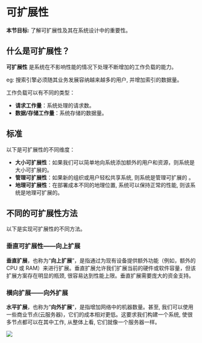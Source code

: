 # 可扩展性

**本节目标:** 了解可扩展性及其在系统设计中的重要性。

## 什么是可扩展性？

**可扩展性** 是系统在不影响性能的情况下处理不断增加的工作负载的能力。

eg: 搜索引擎必须随其业务发展容纳越来越多的用户, 并增加索引的数据量。

工作负载可以有不同的类型：

- **请求工作量**：系统处理的请求数。
- **数据/存储工作量**：系统存储的数据量。

## 标准

以下是可扩展性的不同维度：

- **大小可扩展性**：如果我们可以简单地向系统添加额外的用户和资源，则系统是大小可扩展的。
- **管理可扩展性**：如果新的组织或用户轻松共享系统, 则系统是管理可扩展的 。
- **地理可扩展性**：在部署成本不同的地理位置, 系统可以保持正常的性能, 则该系统是地理可扩展的。

## 不同的可扩展性方法

以下是实现可扩展性的不同方法。

### 垂直可扩展性——向上扩展

**垂直扩展**，也称为“**向上扩展**”，是指通过为现有设备提供额外功能（例如，额外的 CPU 或 RAM）来进行扩展。垂直扩展允许我们扩展当前的硬件或软件容量，但该扩展方案存在明显的瓶颈, 很容易达到性能上限。垂直扩展需要庞大的资金支持。

### 横向扩展——向外扩展

**水平扩展**，也称为“**向外扩展**”，是指增加网络中的机器数量。甚至, 我们可以使用一些商业节点(云服务器)，它们的成本相对更低。这要求我们构建一个系统, 使很多节点都可以在其中工作, 从整体上看, 它们就像一个服务器一样。

![](https://cdn.jsdelivr.net/gh/gaoxiang15125/BlogImage@master/1676381942255.png)